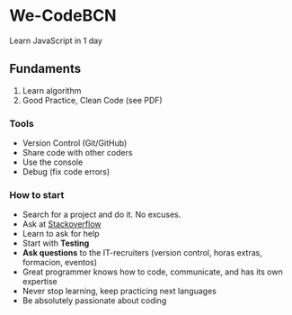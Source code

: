 # We-CodeBCN
Learn JavaScript in 1 day

## Fundaments
1) Learn algorithm
2) Good Practice, Clean Code (see PDF)

### Tools
- Version Control (Git/GitHub)
- Share code with other coders
- Use the console
- Debug (fix code errors)

### How to start
- Search for a project and do it. No excuses.
- Ask at [Stackoverflow](https://www.stackoverflow.com)
- Learn to ask for help
- Start with __Testing__
- __Ask questions__ to the IT-recruiters (version control, horas extras, formacion, eventos) 
- Great programmer knows how to code, communicate, and has its own expertise
- Never stop learning, keep practicing next languages
- Be absolutely passionate about coding


